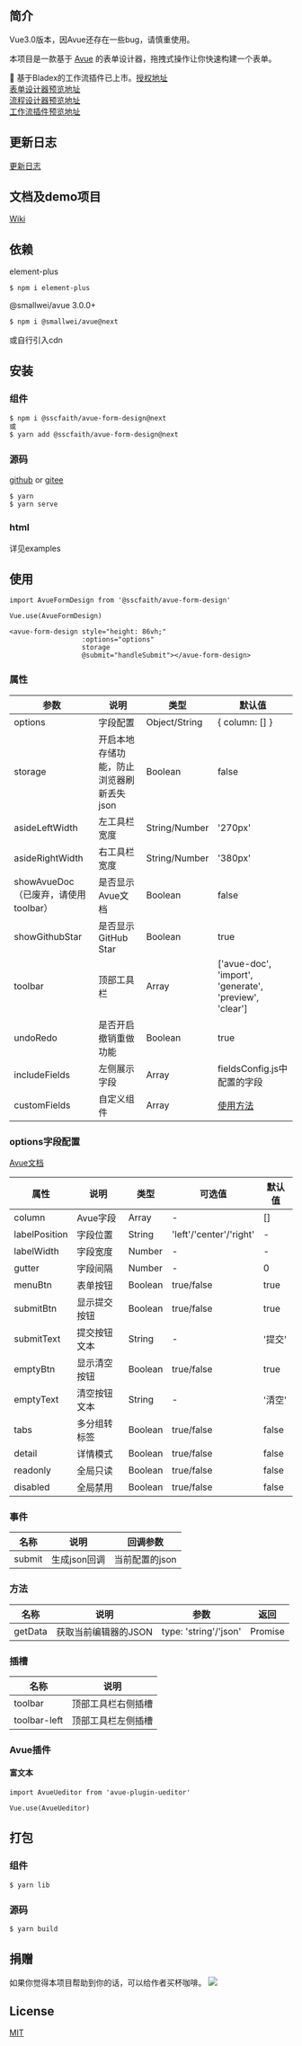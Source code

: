 ## 简介
Vue3.0版本，因Avue还存在一些bug，请慎重使用。

本项目是一款基于 <a href="https://avuejs.com/" target="_blank">Avue</a> 的表单设计器，拖拽式操作让你快速构建一个表单。

:tada: 基于Bladex的工作流插件已上市。[授权地址](https://bladex.vip/#/market/flow)<br/>
[表单设计器预览地址](https://form.nutflow.vip)<br>
[流程设计器预览地址](https://bpmn.nutflow.vip)<br>
[工作流插件预览地址](https://demo1.nutflow.vip)

## 更新日志
[更新日志](../../blob/master/CHANGELOG.md)

## 文档及demo项目
[Wiki](../../wikis)

## 依赖

element-plus

```sh
$ npm i element-plus
```

@smallwei/avue 3.0.0+

```sh
$ npm i @smallwei/avue@next
```

或自行引入cdn

## 安装

### 组件

```sh
$ npm i @sscfaith/avue-form-design@next
或
$ yarn add @sscfaith/avue-form-design@next
```

### 源码

<a href="https://github.com/sscfaith/avue-form-design" target="_blank">github</a> or
<a href="https://gitee.com/sscgh/avue-from-design" target="_blank">gitee</a>

```sh
$ yarn
$ yarn serve
```

### html

详见examples

## 使用

```
import AvueFormDesign from '@sscfaith/avue-form-design'

Vue.use(AvueFormDesign)
```

```
<avue-form-design style="height: 86vh;"
                  :options="options"
                  storage
                  @submit="handleSubmit"></avue-form-design>
```

### 属性

| 参数 | 说明 | 类型 | 默认值 |
| ------ | ------ | ------ | ------ |
| options | 字段配置 | Object/String | { column: [] } |
| storage | 开启本地存储功能，防止浏览器刷新丢失json | Boolean | false |
| asideLeftWidth | 左工具栏宽度 | String/Number | '270px' |
| asideRightWidth | 右工具栏宽度 | String/Number | '380px' |
| showAvueDoc（已废弃，请使用toolbar） | 是否显示Avue文档 | Boolean | false |
| showGithubStar | 是否显示GitHub Star | Boolean | true |
| toolbar | 顶部工具栏 | Array | ['avue-doc', 'import', 'generate', 'preview', 'clear'] |
| undoRedo | 是否开启撤销重做功能 | Boolean | true |
| includeFields | 左侧展示字段 | Array | fieldsConfig.js中配置的字段 |
| customFields | 自定义组件 | Array | [使用方法](https://github.com/sscfaith/avue-form-design/blob/master/CHANGELOG.md#2020-09-22) |

### options字段配置

<a href="https://avuejs.com/doc/form/form-doc" target="_blank">Avue文档</a>

| 属性 | 说明 | 类型 | 可选值 | 默认值 |
| ------| ------ | ------ | ------ | ------ |
| column | Avue字段 | Array | - | [] |
| labelPosition | 字段位置 |  String | 'left'/'center'/'right' | - |
| labelWidth | 字段宽度 | Number | - | - |
| gutter | 字段间隔 | Number | - | 0 |
| menuBtn | 表单按钮 | Boolean | true/false | true |
| submitBtn | 显示提交按钮 | Boolean | true/false | true |
| submitText | 提交按钮文本 | String | - | '提交' |
| emptyBtn | 显示清空按钮 | Boolean | true/false | true |
| emptyText | 清空按钮文本 | String | - | '清空' |
| tabs | 多分组转标签 | Boolean | true/false | false |
| detail | 详情模式 | Boolean | true/false | false |
| readonly | 全局只读 | Boolean | true/false | false |
| disabled | 全局禁用 | Boolean | true/false | false |

### 事件

| 名称 | 说明 | 回调参数 |
| ------ | ------ | ------ |
| submit | 生成json回调 | 当前配置的json |

### 方法

| 名称 | 说明 | 参数 | 返回 |
| ------ | ------ | ------ | ------ |
| getData | 获取当前编辑器的JSON | type: 'string'/'json' | Promise |

### 插槽
| 名称 | 说明 |
| ------ | ------ | 
| toolbar | 顶部工具栏右侧插槽 | 
| toolbar-left | 顶部工具栏左侧插槽 | 

### Avue插件

#### 富文本

```
import AvueUeditor from 'avue-plugin-ueditor'

Vue.use(AvueUeditor)
```

## 打包

### 组件

```sh
$ yarn lib
```

### 源码

```sh
$ yarn build
```

## 捐赠
如果你觉得本项目帮助到你的话，可以给作者买杯咖啡。
<img src="https://form.beta.kim/donate.png">

## License

<a href="https://opensource.org/licenses/MIT" target="_blank">MIT</a>

